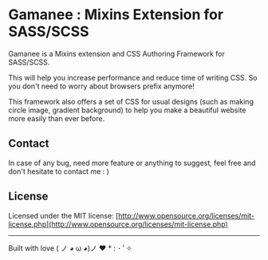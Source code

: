# Gamanee : Mixins Extension for SASS/SCSS

Gamanee is a Mixins extension and CSS Authoring Framework for SASS/SCSS.

This will help you increase performance and reduce time of writing CSS. So you don't need to worry about browsers prefix anymore!

This framework also offers a set of CSS for usual designs (such as making circle image, gradient background) to help you make a beautiful website more easily than ever before.

## Contact

In case of any bug, need more feature or anything to suggest, feel free and don't hesitate to contact me : )

## License


Licensed under the MIT license: [http://www.opensource.org/licenses/mit-license.php](http://www.opensource.org/licenses/mit-license.php)

---

Built with love ( ノ ◕ ω ◕)ノ ❤ * : ･ ﾟ✧
